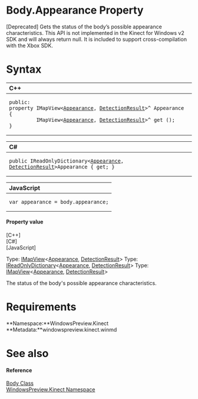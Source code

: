 Body.Appearance Property  
========================  

[Deprecated] Gets the status of the body’s possible appearance characteristics. This API is not implemented in the Kinect for Windows v2 SDK and will always return null. It is included to support cross-compilation with the Xbox SDK. <span id="syntaxSection"></span>

Syntax  
======  

<table>
<colgroup>
<col width="100%" />
</colgroup>
<thead>
<tr class="header">
<th align="left">C++</th>
</tr>
</thead>
<tbody>
<tr class="odd">
<td align="left"><pre><code>public:  
property IMapView&lt;<a href="../../Appearance_Enumeration.md">Appearance</a>, <a href="../../DetectionResult_Enumeration.md">DetectionResult</a>&gt;^ Appearance {  
         IMapView&lt;<a href="../../Appearance_Enumeration.md">Appearance</a>, <a href="../../DetectionResult_Enumeration.md">DetectionResult</a>&gt;^ get ();  
}</code></pre></td>
</tr>
</tbody>
</table>

<table>
<colgroup>
<col width="100%" />
</colgroup>
<thead>
<tr class="header">
<th align="left">C#</th>
</tr>
</thead>
<tbody>
<tr class="odd">
<td align="left"><pre><code>public IReadOnlyDictionary&lt;<a href="../../Appearance_Enumeration.md">Appearance</a>, <a href="../../DetectionResult_Enumeration.md">DetectionResult</a>&gt;Appearance { get; }</code></pre></td>
</tr>
</tbody>
</table>

<table>
<colgroup>
<col width="100%" />
</colgroup>
<thead>
<tr class="header">
<th align="left">JavaScript</th>
</tr>
</thead>
<tbody>
<tr class="odd">
<td align="left"><pre><code>var appearance = body.appearance;</code></pre></td>
</tr>
</tbody>
</table>

<span id="ID4ER"></span>
#### Property value  

[C++]   
 [C\#]   
 [JavaScript]   

Type: [IMapView](http://msdn.microsoft.com/en-us/library/br226037.aspx)\<[Appearance](../../Appearance_Enumeration.md), [DetectionResult](../../DetectionResult_Enumeration.md)\>
Type: [IReadOnlyDictionary](http://msdn.microsoft.com/en-us/library/hh136548.aspx)\<[Appearance](../../Appearance_Enumeration.md), [DetectionResult](../../DetectionResult_Enumeration.md)\>
Type: [IMapView](http://msdn.microsoft.com/en-us/library/br226037.aspx)\<[Appearance](../../Appearance_Enumeration.md), [DetectionResult](../../DetectionResult_Enumeration.md)\>

The status of the body's possible appearance characteristics.  

<span id="requirements"></span>

Requirements  
============  

**Namespace:**WindowsPreview.Kinect  
**Metadata:**windowspreview.kinect.winmd  

<span id="ID4EFB"></span>

See also  
========  

<span id="ID4EHB"></span>
#### Reference  

[Body Class](../../Body_Class.md)  
 [WindowsPreview.Kinect Namespace](../../../Kinect.md)  



<!--Please do not edit the data in the comment block below.-->
<!--
TOCTitle : Appearance Property
RLTitle : Body.Appearance Property
KeywordK : Appearance property
KeywordK : Body.Appearance property
KeywordF : WindowsPreview.Kinect.Body.Appearance
KeywordF : Body.Appearance
KeywordF : Appearance
KeywordF : WindowsPreview.Kinect.Body.Appearance
KeywordA : P:WindowsPreview.Kinect.Body.Appearance
AssetID : P:WindowsPreview.Kinect.Body.Appearance
Locale : en-us
CommunityContent : 1
APIType : Managed
APILocation : windowspreview.kinect.winmd
APIName : WindowsPreview.Kinect.Body.Appearance
TargetOS : Windows
TopicType : kbSyntax
DevLang : VB
DevLang : CSharp
DevLang : JavaScript
DevLang : C++
DocSet : K4Wv2
ProjType : K4Wv2Proj
Technology : Kinect for Windows
Product : Kinect for Windows SDK v2
productversion : 20
-->
